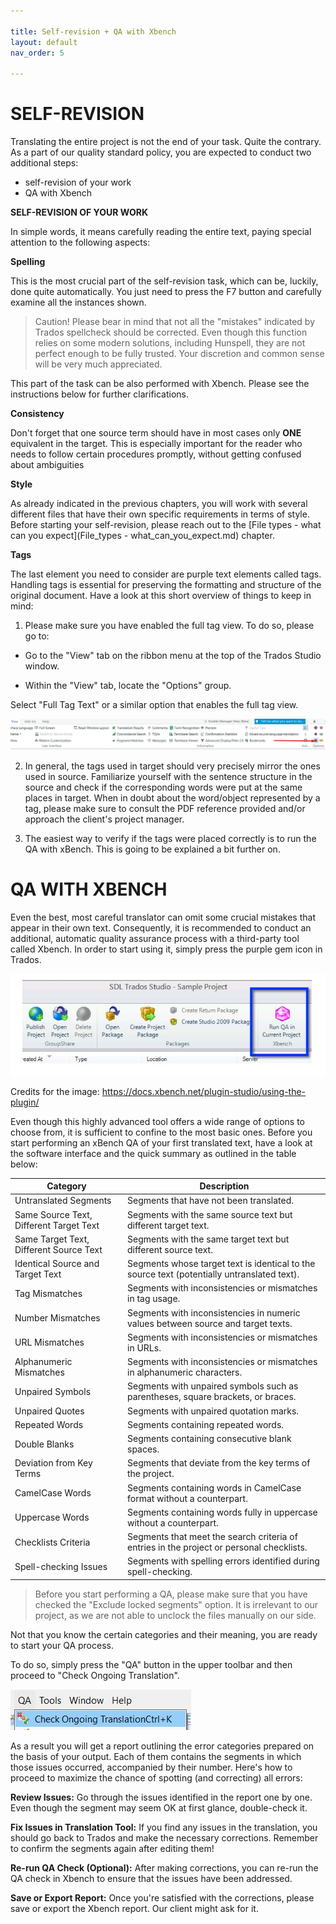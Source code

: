 ```yaml
---

title: Self-revision + QA with Xbench
layout: default
nav_order: 5

---
```


SELF-REVISION
===============

Translating the entire project is not the end of your task. Quite the contrary. As a part of our quality standard policy, you are expected to conduct two additional steps:

- self-revision of your work
- QA with Xbench 

**SELF-REVISION OF YOUR WORK**

In simple words, it means carefully reading the entire text, paying special attention to the following aspects:

**Spelling**

This is the most crucial part of the self-revision task, which can be, luckily, done quite automatically. You just need to press the F7 button and carefully examine all the instances shown.

> Caution! Please bear in mind that not all the "mistakes" indicated by Trados spellcheck should be corrected. Even though this function relies on some modern solutions, including Hunspell, they
are not perfect enough to be fully trusted. Your discretion and common sense will be very much appreciated.

This part of the task can be also performed with Xbench. Please see the instructions below for further clarifications.

**Consistency**

Don't forget that one source term should have in most cases only **ONE** equivalent in the target. This is especially important for the reader who needs to follow certain procedures promptly, 
without getting confused about ambiguities

**Style**

As already indicated in the previous chapters, you will work with several different files that have their own specific requirements in terms of style. Before starting your self-revision, please reach out to the [File types - what can you expect](File_types - what_can_you_expect.md)
chapter. 

**Tags**

The last element you need to consider are purple text elements called tags. Handling tags is essential for preserving the formatting and structure of the original document. Have a look at this short overview
of things to keep in mind:

1) Please make sure you have enabled the full tag view. To do so, please go to:

- Go to the "View" tab on the ribbon menu at the top of the Trados Studio window.

- Within the "View" tab, locate the "Options" group.

Select "Full Tag Text" or a similar option that enables the full tag view.

![Fulltag](Fulltag.jpg)

2) In general, the tags used in target should very precisely mirror the ones used in source. Familiarize yourself with the sentence structure in the source and check if the corresponding words were put at the same places in target.
When in doubt about the word/object represented by a tag, please make sure to consult the PDF reference provided and/or approach the client's project manager.

3) The easiest way to verify if the tags were placed correctly is to run the QA with xBench. This is going to be explained a bit further on.

QA WITH XBENCH
===============

Even the best, most careful translator can omit some crucial mistakes that appear in their own text. Consequently, it is recommended to conduct an additional, automatic quality assurance process with a third-party tool called
Xbench. 
In order to start using it, simply press the purple gem icon in Trados. 

![xbenchplugin](xbenchplugin.jpg)

Credits for the image: https://docs.xbench.net/plugin-studio/using-the-plugin/

Even though this highly advanced tool offers a wide range of options to choose from, it is sufficient to confine to the most basic ones. 
Before you start performing an xBench QA of your first translated text, have a look at the software interface and the quick summary as outlined in the table below:

| Category                                 | Description                                                                                           |
|------------------------------------------|-------------------------------------------------------------------------------------------------------|
| Untranslated Segments                    | Segments that have not been translated.                                                               |
| Same Source Text, Different Target Text  | Segments with the same source text but different target text.                                          |
| Same Target Text, Different Source Text  | Segments with the same target text but different source text.                                          |
| Identical Source and Target Text         | Segments whose target text is identical to the source text (potentially untranslated text).           |
| Tag Mismatches                           | Segments with inconsistencies or mismatches in tag usage.                                               |
| Number Mismatches                        | Segments with inconsistencies in numeric values between source and target texts.                       |
| URL Mismatches                           | Segments with inconsistencies or mismatches in URLs.                                                    |
| Alphanumeric Mismatches                  | Segments with inconsistencies or mismatches in alphanumeric characters.                                |
| Unpaired Symbols                         | Segments with unpaired symbols such as parentheses, square brackets, or braces.                        |
| Unpaired Quotes                          | Segments with unpaired quotation marks.                                                               |
| Repeated Words                           | Segments containing repeated words.                                                                    |
| Double Blanks                            | Segments containing consecutive blank spaces.                                                         |
| Deviation from Key Terms                 | Segments that deviate from the key terms of the project.                                               |
| CamelCase Words                          | Segments containing words in CamelCase format without a counterpart.                                    |
| Uppercase Words                          | Segments containing words fully in uppercase without a counterpart.                                     |
| Checklists Criteria                      | Segments that meet the search criteria of entries in the project or personal checklists.               |
| Spell-checking Issues                    | Segments with spelling errors identified during spell-checking.                                         |

>Before you start performing a QA, please make sure that you have checked the "Exclude locked segments" option. It is irrelevant to our project, as we are not able to unclock the files manually on our side.

Not that you know the certain categories and their meaning, you are ready to start your QA process.

To do so, simply press the "QA" button in the upper toolbar and then proceed to "Check Ongoing Translation". 

![Checkgoingtrans](checkongoing.jpg)

As a result you will get a report outlining the error categories prepared on the basis of your output. Each of them contains the segments in which those issues occurred, accompanied by their number. Here's how to proceed to maximize
the chance of spotting (and correcting) all errors:

**Review Issues:** Go through the issues identified in the report one by one. Even though the segment may seem OK at first glance, double-check it.

**Fix Issues in Translation Tool:** If you find any issues in the translation, you should go back to Trados and make the necessary corrections. Remember to confirm the segments again after editing them!

**Re-run QA Check (Optional):** After making corrections, you can re-run the QA check in Xbench to ensure that the issues have been addressed.

**Save or Export Report:** Once you're satisfied with the corrections, please save or export the Xbench report. Our client might ask for it. 




